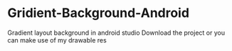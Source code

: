 # Gridient-Background-Android
Gradient layout background in android studio
Download the project or you can make use of my drawable res

